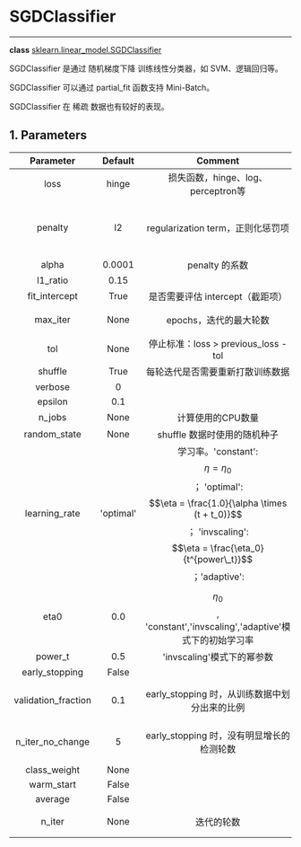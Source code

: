 <!-- toc -->

# SGDClassifier

---

**class** [sklearn.linear_model.SGDClassifier](https://scikit-learn.org/stable/modules/generated/sklearn.linear_model.SGDClassifier.html#sklearn.linear_model.SGDClassifier)

SGDClassifier 是通过 随机梯度下降 训练线性分类器，如 SVM、逻辑回归等。

SGDClassifier 可以通过 partial_fit 函数支持 Mini-Batch。

SGDClassifier 在 稀疏 数据也有较好的表现。

## 1. Parameters

Parameter | Default | Comment | Note
:-:|:-:|:-:|:-:
loss | hinge | 损失函数，hinge、log、perceptron等 | 默认的hinge表示SVM
penalty | l2 | regularization term，正则化惩罚项 | 默认的l2适用于SVM，l1、elasticnet 更适用于 稀疏数据
alpha | 0.0001 | penalty 的系数 | -
l1_ratio | 0.15 |  | -
fit_intercept | True | 是否需要评估 intercept（截距项） | -
max_iter | None | epochs，迭代的最大轮数 | 仅在 fit 方法生效
tol | None | 停止标准：loss > previous_loss - tol | -
shuffle | True | 每轮迭代是否需要重新打散训练数据 | -
verbose | 0 |  | -
epsilon | 0.1 |  | - 
n_jobs | None | 计算使用的CPU数量 | -
random_state | None | shuffle 数据时使用的随机种子 | -
learning_rate | 'optimal' | 学习率。'constant': $$ \eta = \eta_0$$； 'optimal': $$\eta = \frac{1.0}{\alpha \times (t + t_0)}$$； 'invscaling': $$\eta = \frac{\eta_0}{t^{power\_t}}$$；'adaptive': | -
eta0 | 0.0 | $$\eta_0$$, 'constant','invscaling','adaptive'模式下的初始学习率  | 对默认模型 'optimal' 无效
power_t | 0.5 | 'invscaling'模式下的幂参数 | -
early_stopping | False |  | -
validation_fraction | 0.1 | early_stopping 时，从训练数据中划分出来的比例 | 仅 early_stopping 为 True 时生效
n_iter_no_change | 5 | early_stopping 时，没有明显增长的检测轮数 | 仅 early_stopping 为 True 时生效 
class_weight | None |  | -
warm_start | False |  | -
average | False |  | -
n_iter | None | 迭代的轮数 | 0.21版本将会删除









